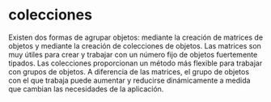 # colecciones
Existen dos formas de agrupar objetos: mediante la creación de matrices de objetos y mediante la creación de colecciones de objetos.
Las matrices son muy útiles para crear y trabajar con un número fijo de objetos fuertemente tipados.
Las colecciones proporcionan un método más flexible para trabajar con grupos de objetos.
A diferencia de las matrices, el grupo de objetos con el que trabaja puede aumentar y reducirse dinámicamente a medida que cambian las necesidades de la aplicación.


<!--stackedit_data:
eyJoaXN0b3J5IjpbLTEwMDI2MTc5MDksLTc1MjY1MjY4NF19
-->